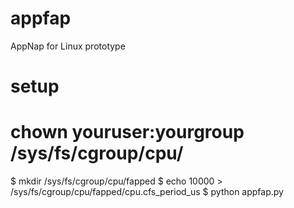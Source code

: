 appfap
======

AppNap for Linux prototype

setup
=====

# chown youruser:yourgroup /sys/fs/cgroup/cpu/
$ mkdir /sys/fs/cgroup/cpu/fapped
$ echo 10000 > /sys/fs/cgroup/cpu/fapped/cpu.cfs_period_us
$ python appfap.py

